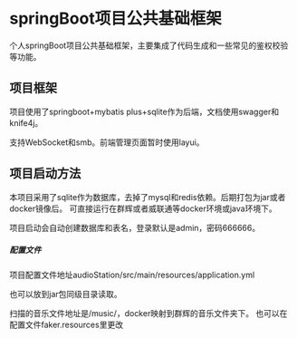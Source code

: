 # springBoot项目公共基础框架

个人springBoot项目公共基础框架，主要集成了代码生成和一些常见的鉴权校验等功能。

## 项目框架

项目使用了springboot+mybatis plus+sqlite作为后端，文档使用swagger和knife4j。

支持WebSocket和smb。前端管理页面暂时使用layui。

## 项目启动方法

本项目采用了sqlite作为数据库，去掉了mysql和redis依赖。后期打包为jar或者docker镜像后。 可直接运行在群辉或者威联通等docker环境或java环境下。

项目启动会自动创建数据库和表名，登录默认是admin，密码666666。

##### 配置文件

项目配置文件地址audioStation/src/main/resources/application.yml

也可以放到jar包同级目录读取。

扫描的音乐文件地址是/music/，docker映射到群辉的音乐文件夹下。 也可以在配置文件faker.resources里更改
